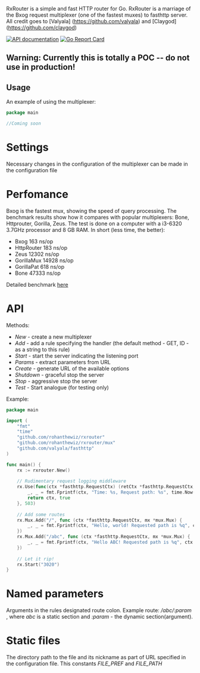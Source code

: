 RxRouter is a simple and fast HTTP router for Go. RxRouter is a marriage of the Bxog request multiplexer (one of the fastest muxes) to fasthttp server.
All credit goes to [Valyala] (https://github.com/valyala) and [Claygod] (https://github.com/claygod)

[![API documentation](https://godoc.org/github.com/claygod/Bxog?status.svg)](https://godoc.org/github.com/claygod/Bxog)
[![Go Report Card](https://goreportcard.com/badge/github.com/claygod/Bxog)](https://goreportcard.com/report/github.com/claygod/Bxog)

## Warning: Currently this is totally a POC -- do not use in production!

## Usage

An example of using the multiplexer:

```go
package main

//Coming soon
````

# Settings

Necessary changes in the configuration of the multiplexer can be made in the configuration file

# Perfomance

Bxog is the fastest mux, showing the speed of query processing. The benchmark results show how it compares with popular multiplexers: Bone, Httprouter, Gorilla, Zeus. The test is done on a computer with a i3-6320 3.7GHz processor and 8 GB RAM. In short (less time, the better):

- Bxog 163 ns/op
- HttpRouter 183 ns/op
- Zeus 12302 ns/op
- GorillaMux 14928 ns/op
- GorillaPat 618 ns/op
- Bone 47333 ns/op

Detailed benchmark [here](https://github.com/claygod/BxogTest)

# API

Methods:
-  *New* - create a new multiplexer
-  *Add* - add a rule specifying the handler (the default method - GET, ID - as a string to this rule)
-  *Start* - start the server indicating the listening port
-  *Params* - extract parameters from URL
-  *Create* - generate URL of the available options
-  *Shutdown* - graceful stop the server
-  *Stop* - aggressive stop the server
-  *Test* - Start analogue (for testing only)

Example:

```go
package main

import (
	"fmt"
	"time"
	"github.com/rohanthewiz/rxrouter"
	"github.com/rohanthewiz/rxrouter/mux"
	"github.com/valyala/fasthttp"
)

func main() {
	rx := rxrouter.New()
	
	// Rudimentary request logging middleware
	rx.Use(func(ctx *fasthttp.RequestCtx) (retCtx *fasthttp.RequestCtx, ok bool) {
		_, _ = fmt.Fprintf(ctx, "Time: %s, Request path: %s", time.Now().String(), ctx.Path())
		return ctx, true
	}, 503)
	
	// Add some routes
	rx.Mux.Add("/", func (ctx *fasthttp.RequestCtx, mx *mux.Mux) {
		_, _ = fmt.Fprintf(ctx, "Hello, world! Requested path is %q", ctx.Path())
	})
	rx.Mux.Add("/abc", func (ctx *fasthttp.RequestCtx, mx *mux.Mux) {
		_, _ = fmt.Fprintf(ctx, "Hello ABC! Requested path is %q", ctx.Path())
	})
	
	// Let it rip!
	rx.Start("3020")
}
```

# Named parameters

Arguments in the rules designated route colon. Example route: */abc/:param* , where *abc* is a static section and *:param* - the dynamic section(argument).

# Static files

The directory path to the file and its nickname as part of URL specified in the configuration file. This constants *FILE_PREF* and *FILE_PATH*
